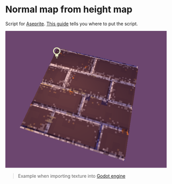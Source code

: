 # Normal map from height map
Script for [Aseprite](https://www.aseprite.org/).
[This guide](https://www.aseprite.org/docs/scripting/) tells you where to put the script.

![Normal map rendering](screenshot.png)
> Example when importing texture into [Godot engine](https://godotengine.org/)
